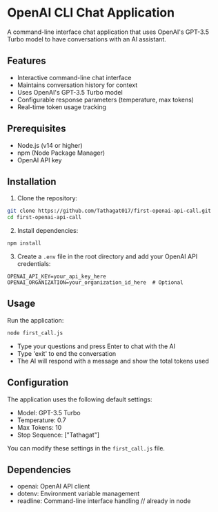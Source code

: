 # OpenAI CLI Chat Application

A command-line interface chat application that uses OpenAI's GPT-3.5 Turbo model to have conversations with an AI assistant.

## Features

- Interactive command-line chat interface
- Maintains conversation history for context
- Uses OpenAI's GPT-3.5 Turbo model
- Configurable response parameters (temperature, max tokens)
- Real-time token usage tracking

## Prerequisites

- Node.js (v14 or higher)
- npm (Node Package Manager)
- OpenAI API key

## Installation

1. Clone the repository:

```bash
git clone https://github.com/Tathagat017/first-openai-api-call.git
cd first-openai-api-call
```

2. Install dependencies:

```bash
npm install
```

3. Create a `.env` file in the root directory and add your OpenAI API credentials:

```env
OPENAI_API_KEY=your_api_key_here
OPENAI_ORGANIZATION=your_organization_id_here  # Optional
```

## Usage

Run the application:

```bash
node first_call.js
```

- Type your questions and press Enter to chat with the AI
- Type 'exit' to end the conversation
- The AI will respond with a message and show the total tokens used

## Configuration

The application uses the following default settings:

- Model: GPT-3.5 Turbo
- Temperature: 0.7
- Max Tokens: 10
- Stop Sequence: ["Tathagat"]

You can modify these settings in the `first_call.js` file.

## Dependencies

- openai: OpenAI API client
- dotenv: Environment variable management
- readline: Command-line interface handling // already in node
